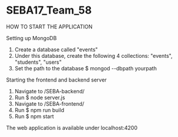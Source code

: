 # SEBA17_Team_58

HOW TO START THE APPLICATION

Setting up MongoDB

1. Create a database called "events"
2. Under this database, create the following 4 collections: "events", "students", "users"
3. Set the path to the database $ mongod --dbpath yourpath

Starting the frontend and backend server

1. Navigate to /SEBA-backend/
2. Run $ node server.js
3. Navigate to /SEBA-frontend/
4. Run $ npm run build
5. Run $ npm start

The web application is available under localhost:4200
